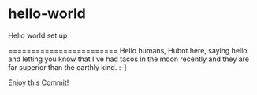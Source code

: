 # hello-world
Hello world set up

========================
Hello humans, Hubot here, saying hello and letting you know that I've had tacos in the moon recently and they are far superior than the earthly kind.  :-]

Enjoy this Commit!
